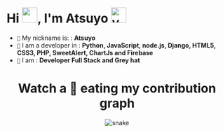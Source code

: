 <h1>Hi <img src="https://github.com/TheDudeThatCode/TheDudeThatCode/blob/master/Assets/Hi.gif"  height="35">, I'm Atsuyo <img src="https://camo.githubusercontent.com/8dd1044426df54e4ae42f9df9d1957f058c02333f8776e66dc6d371a442529af/68747470733a2f2f656d6f6a69732e736c61636b6d6f6a69732e636f6d2f656d6f6a69732f696d616765732f313539333535353338392f393537392f626c6f625f657863697465642e6769663f31353933353535333839" alt="yo"  height="35" /></h1>

- ``👥`` My nickname is: : **Atsuyo**
- ``🧠`` I am a developer in : **Python, JavaScript, node.js, Django, HTML5, CSS3, PHP, SweetAlert, ChartJs and Firebase**
- ``🎩`` I am : **Developer Full Stack and Grey hat**

<h1 align = 'Center'>Watch a 🐍 eating my contribution graph</h1>
<p align="center">
  <img src="https://github.com/rock12231/rock12231/blob/output/github-contribution-grid-snake.svg" alt="snake"></center>
</p>
